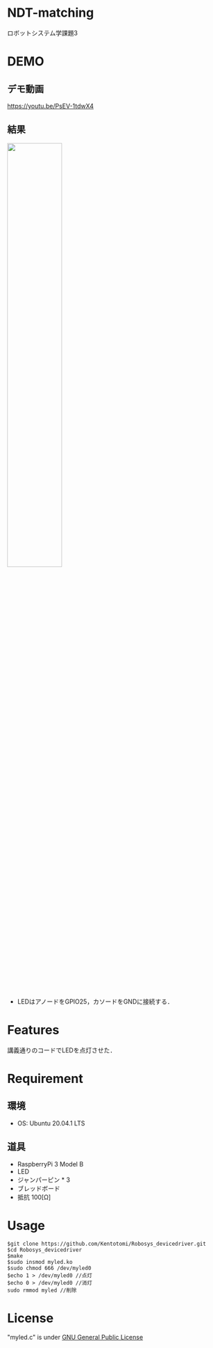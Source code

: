# NDT-matching
ロボットシステム学課題3

# DEMO
## デモ動画
https://youtu.be/PsEV-1tdwX4
## 結果
<img src="https://user-images.githubusercontent.com/68839397/105617054-636cbd80-5e1f-11eb-8395-409f5e0d55b5.png)
" width=50%>

- LEDはアノードをGPIO25，カソードをGNDに接続する．

# Features
講義通りのコードでLEDを点灯させた．

# Requirement
## 環境
- OS: Ubuntu 20.04.1 LTS

## 道具
- RaspberryPi 3 Model B
- LED
- ジャンパーピン * 3
- ブレッドボード
- 抵抗 100[Ω]

# Usage

```
$git clone https://github.com/Kentotomi/Robosys_devicedriver.git
$cd Robosys_devicedriver
$make
$sudo insmod myled.ko
$sudo chmod 666 /dev/myled0
$echo 1 > /dev/myled0 //点灯
$echo 0 > /dev/myled0 //消灯
sudo rmmod myled //削除
```
# License
"myled.c" is under [GNU General Public License](https://ja.wikipedia.org/wiki/GNU_General_Public_License)
